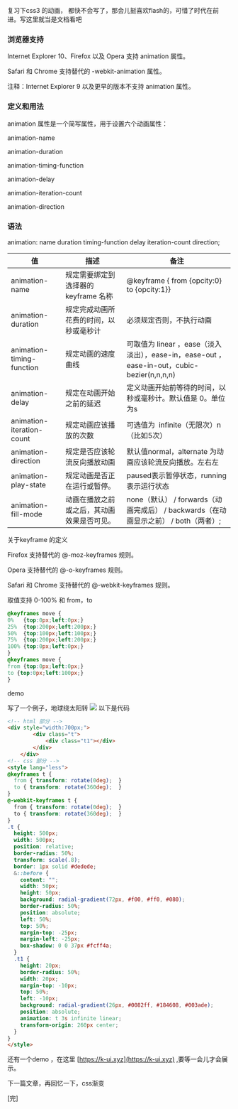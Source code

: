 复习下css3 的动画， 都快不会写了，那会儿挺喜欢flash的，可惜了时代在前进。写这里就当是文档看吧

### 浏览器支持
Internet Explorer 10、Firefox 以及 Opera 支持 animation 属性。

Safari 和 Chrome 支持替代的 -webkit-animation 属性。 

注释：Internet Explorer 9 以及更早的版本不支持 animation 属性。

### 定义和用法
animation 属性是一个简写属性，用于设置六个动画属性：

animation-name 

animation-duration 

animation-timing-function 

animation-delay 

animation-iteration-count 

animation-direction

### 语法
animation: name duration timing-function delay iteration-count direction;

 | 值                        | 描述                                       | 备注                                                                                       |
 | ------------------------- | ------------------------------------------ | ------------------------------------------------------------------------------------------ |
 | animation-name            | 规定需要绑定到选择器的 keyframe 名称       | @keyframe { from {opcity:0} to {opcity:1}}                                                 |
 | animation-duration        | 规定完成动画所花费的时间，以秒或毫秒计     | 必须规定否则，不执行动画                                                                   |
 | animation-timing-function | 规定动画的速度曲线                         | 可取值为 linear ，ease（淡入淡出），ease-in，ease-out ，ease-in-out，cubic-bezier(n,n,n,n) |
 | animation-delay           | 规定在动画开始之前的延迟                   | 定义动画开始前等待的时间，以秒或毫秒计。默认值是 0。单位为s                                |
 | animation-iteration-count | 规定动画应该播放的次数                     | 可选值为  infinite（无限次）n（比如5次）                                                   |
 | animation-direction       | 规定是否应该轮流反向播放动画               | 默认值normal，alternate 为动画应该轮流反向播放。左右左                                     |
 | animation-play-state      | 规定动画是否正在运行或暂停。               | paused表示暂停状态，running表示运行状态                                                    |
 | animation-fill-mode       | 动画在播放之前或之后，其动画效果是否可见。 | none（默认）  / forwards（动画完成后） / backwards（在动画显示之前） / both（两者）;       |
关于keyfr​ame 的定义

Firefox 支持替代的 @-moz-keyframes 规则。

Opera 支持替代的 @-o-keyframes 规则。

Safari 和 Chrome 支持替代的 @-webkit-keyframes 规则。

取值支持 0-100% 和 from，to
```css
@keyframes move {
0%   {top:0px;left:0px;}
25%  {top:200px;left:200px;}
50%  {top:100px;left:100px;}
75%  {top:200px;left:200px;}
100% {top:0px;left:0px;}
}
@keyframes move {
from {top:0px;left:0px;}
to {top:0px;left:100px;}
}
```
demo 

写了一个例子，地球绕太阳转
![](https://www.chuchur.com/2018-4-5/1526626255721.gif)
以下是代码
```html
<!-- html 部分 -->
<div style="width:700px;">
        <div class="t">
            <div class="t1"></div>
        </div>
    </div>
<!-- css 部分 -->
<style lang="less">
@keyframes t {
  from { transform: rotate(0deg);  }
  to { transform: rotate(360deg);  }
}
@-webkit-keyframes t {
  from { transform: rotate(0deg);  }
  to { transform: rotate(360deg);  }
}
.t {
  height: 500px;
  width: 500px;
  position: relative;
  border-radius: 50%;
  transform: scale(.8);
  border: 1px solid #dedede;
  &::before {
    content: "";
    width: 50px;
    height: 50px;
    background: radial-gradient(72px, #f00, #ff0, #080);
    border-radius: 50%;
    position: absolute;
    left: 50%;
    top: 50%;
    margin-top: -25px;
    margin-left: -25px;
    box-shadow: 0 0 37px #fcff4a;
  }
  .t1 {
    height: 20px;
    border-radius: 50%;
    width: 20px;
    margin-top: -10px;
    top: 50%;
    left: -10px;
    background: radial-gradient(26px, #0082ff, #184608, #003ade);
    position: absolute;
    animation: t 3s infinite linear;
    transform-origin: 260px center;
  }
}
</style>
```
还有一个demo ，在这里 [https://k-ui.xyz](https://k-ui.xyz) ,要等一会儿才会展示。

下一篇文章，再回忆一下，css渐变

[完]